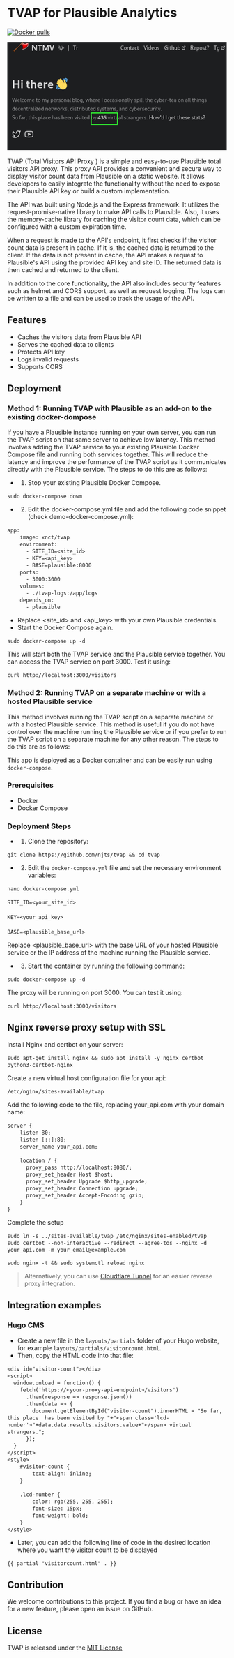 # TVAP for Plausible Analytics
[![Docker pulls](https://img.shields.io/docker/pulls/xnct/tvap.svg)](https://hub.docker.com/r/xnct/tvap)

![showcase](showcase.png)

TVAP (Total Visitors API Proxy ) is a simple and easy-to-use Plausible total visitors API proxy.
This proxy API provides a convenient and secure way to display visitor count data from Plausible on a static website. It allows developers to easily integrate the functionality without the need to expose their Plausible API key or build a custom implementation.

The API was built using Node.js and the Express framework. It utilizes the request-promise-native library to make API calls to Plausible. Also, it uses the memory-cache library for caching the visitor count data, which can be configured with a custom expiration time.

When a request is made to the API's endpoint, it first checks if the visitor count data is present in cache. If it is, the cached data is returned to the client. If the data is not present in cache, the API makes a request to Plausible's API using the provided API key and site ID. The returned data is then cached and returned to the client.

In addition to the core functionality, the API also includes security features such as helmet and CORS support, as well as request logging. The logs can be written to a file and can be used to track the usage of the API.

## Features

- Caches the visitors data from Plausible API
- Serves the cached data to clients
- Protects API key
- Logs invalid requests
- Supports CORS

## Deployment

### Method 1: Running TVAP with Plausible as an add-on to the existing docker-dompose

If you have a Plausible instance running on your own server, you can run the TVAP script on that same server to achieve low latency. This method involves adding the TVAP service to your existing Plausible Docker Compose file and running both services together. This will reduce the latency and improve the performance of the TVAP script as it communicates directly with the Plausible service. The steps to do this are as follows:

- 1. Stop your existing Plausible Docker Compose.
```
sudo docker-compose dowm
```
- 2. Edit the docker-compose.yml file and add the following code snippet (check demo-docker-compose.yml):
```
app:
    image: xnct/tvap
    environment:
      - SITE_ID=<site_id>
      - KEY=<api_key>
      - BASE=plausible:8000
    ports:
      - 3000:3000
    volumes:
      - ./tvap-logs:/app/logs
    depends_on:
      - plausible
```
- Replace <site_id> and <api_key> with your own Plausible credentials.
- Start the Docker Compose again.
```
sudo docker-compose up -d
```
This will start both the TVAP service and the Plausible service together. You can access the TVAP service on port 3000. Test it using:

```
curl http://localhost:3000/visitors
```

### Method 2: Running TVAP on a separate machine or with a hosted Plausible service

This method involves running the TVAP script on a separate machine or with a hosted Plausible service. This method is useful if you do not have control over the machine running the Plausible service or if you prefer to run the TVAP script on a separate machine for any other reason.
The steps to do this are as follows:

This app is deployed as a Docker container and can be easily run using `docker-compose`.

### Prerequisites

- Docker
- Docker Compose

### Deployment Steps

- 1. Clone the repository:

```
git clone https://github.com/njts/tvap && cd tvap
```

- 2. Edit the `docker-compose.yml` file and set the necessary environment variables:

```
nano docker-compose.yml
```

`SITE_ID=<your_site_id>`
<br/><br/>
`KEY=<your_api_key>`
<br/><br/>
`BASE=<plausible_base_url>`

Replace <plausible_base_url> with the base URL of your hosted Plausible service or the IP address of the machine running the Plausible service.

- 3. Start the container by running the following command:

```
sudo docker-compose up -d
```

The proxy will be running on port 3000.
You can test it using:

```
curl http://localhost:3000/visitors
```
## Nginx reverse proxy setup with SSL

Install Nginx and certbot on your server:
```
sudo apt-get install nginx && sudo apt install -y nginx certbot python3-certbot-nginx
```
Create a new virtual host configuration file for your api:
```
/etc/nginx/sites-available/tvap
```
Add the following code to the file, replacing your_api.com with your domain name:
```
server {
    listen 80;
    listen [::]:80;
    server_name your_api.com;

    location / {
      proxy_pass http://localhost:8080/;
      proxy_set_header Host $host;
      proxy_set_header Upgrade $http_upgrade;
      proxy_set_header Connection upgrade;
      proxy_set_header Accept-Encoding gzip;
    }
}
```
Complete the setup
```
sudo ln -s ../sites-available/tvap /etc/nginx/sites-enabled/tvap
sudo certbot --non-interactive --redirect --agree-tos --nginx -d your_api.com -m your_email@example.com
```
```
sudo nginx -t && sudo systemctl reload nginx
```
>  Alternatively, you can use [Cloudflare Tunnel](https://developers.cloudflare.com/tunnel/) for an easier reverse proxy integration.
## Integration examples

### Hugo CMS

- Create a new file in the `layouts/partials` folder of your Hugo website, for example `layouts/partials/visitorcount.html`.
- Then, copy the HTML code into that file:

```
<div id="visitor-count"></div>
<script>
  window.onload = function() {
    fetch('https://<your-proxy-api-endpoint>/visitors')
      .then(response => response.json())
      .then(data => {
        document.getElementById("visitor-count").innerHTML = "So far, this place  has been visited by "+"<span class='lcd-number'>"+data.data.results.visitors.value+"</span> virtual strangers.";
      });
  }
</script>
<style>
    #visitor-count {
        text-align: inline;
    }

    .lcd-number {
        color: rgb(255, 255, 255);
        font-size: 15px;
        font-weight: bold;
    }
</style>
```
- Later, you can add the following line of code in the desired location where you want the visitor count to be displayed

```
{{ partial "visitorcount.html" . }}
```

## Contribution

We welcome contributions to this project. If you find a bug or have an idea for a new feature, please open an issue on GitHub.

## License

TVAP is released under the [MIT License](https://github.com/njts/tvap/blob/master/LICENSE)
